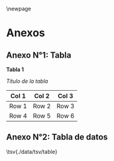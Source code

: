 \newpage

# Anexos

## Anexo N°1: Tabla

**Tabla 1**

*Título de la tabla*

| Col 1 | Col 2 | Col 3 |
| ----- | ----- | ----- |
| Row 1 | Row 2 | Row 3 |
| Row 4 | Row 5 | Row 6 |

## Anexo N°2: Tabla de datos

\tsv{./data/tsv/table}
